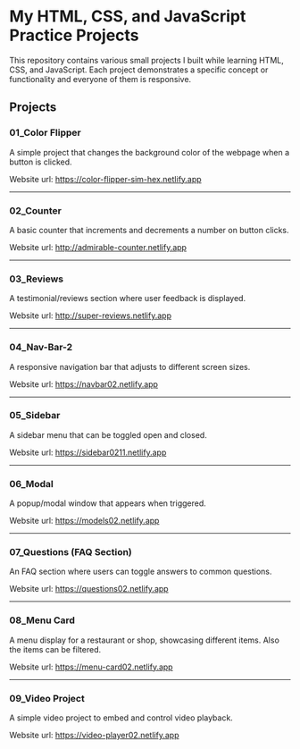 
# My HTML, CSS, and JavaScript Practice Projects

This repository contains various small projects I built while learning HTML, CSS, and JavaScript. Each project demonstrates a specific concept or functionality and everyone of them is responsive.


Projects
---

### 01_Color Flipper

A simple project that changes the background color of the webpage when a button is clicked.

Website url: 
https://color-flipper-sim-hex.netlify.app

---

### 02_Counter
A basic counter that increments and decrements a number on button clicks.

Website url: 
http://admirable-counter.netlify.app

---

### 03_Reviews
A testimonial/reviews section where user feedback is displayed.

Website url:
http://super-reviews.netlify.app

---

### 04_Nav-Bar-2
A responsive navigation bar that adjusts to different screen sizes.

Website url:
https://navbar02.netlify.app

---

### 05_Sidebar
A sidebar menu that can be toggled open and closed.

Website url:
https://sidebar0211.netlify.app

---

### 06_Modal

A popup/modal window that appears when triggered.

Website url:
https://models02.netlify.app

---

### 07_Questions (FAQ Section)

An FAQ section where users can toggle answers to common questions.

Website url:
https://questions02.netlify.app

---

### 08_Menu Card

A menu display for a restaurant or shop, showcasing different items. Also the items can be filtered.

Website url:
https://menu-card02.netlify.app

---

### 09_Video Project

A simple video project to embed and control video playback.

Website url:
https://video-player02.netlify.app
